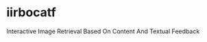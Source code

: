 iirbocatf
==============================

Interactive Image Retrieval Based On Content And Textual Feedback
